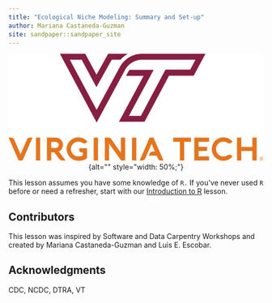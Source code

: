 ```yaml
---
title: "Ecological Niche Modeling: Summary and Set-up"
author: Mariana Castaneda-Guzman
site: sandpaper::sandpaper_site
---
```


<p></p>

<div style="text-align: center; margin-top: 10px; margin-bottom: 10px;">
  
![](episodes/fig/Vertical_VT_Full_Color_RGB.jpg){alt="" style="width: 50%;"}

</div>

<p></p>


This lesson assumes you have some knowledge of `R.` If you've never
used `R` before or need a refresher, start with our
[Introduction to R](https://castanedam.github.io/DTRA_workshop_R/)
lesson.


## Contributors

This lesson was inspired by Software and Data Carpentry Workshops and created by Mariana Castaneda-Guzman and Luis E. Escobar.

## Acknowledgments

CDC, NCDC, DTRA, VT

